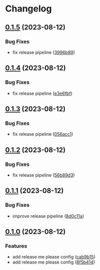 # Changelog

## [0.1.5](https://github.com/nevse/conva/compare/v0.1.4...v0.1.5) (2023-08-12)


### Bug Fixes

* fix release pipeline ([3996b89](https://github.com/nevse/conva/commit/3996b8908dceaab640129cb682a856d2ba580e92))

## [0.1.4](https://github.com/nevse/conva/compare/v0.1.3...v0.1.4) (2023-08-12)


### Bug Fixes

* fix release pipeline ([e3e6fbf](https://github.com/nevse/conva/commit/e3e6fbffc538b86f32b0eb64f51a26aaa48f40c9))

## [0.1.3](https://github.com/nevse/conva/compare/v0.1.2...v0.1.3) (2023-08-12)


### Bug Fixes

* fix release pipeline ([056acc1](https://github.com/nevse/conva/commit/056acc1d3a0737b61b2c2f7ee6341bf9e51a2057))

## [0.1.2](https://github.com/nevse/conva/compare/v0.1.1...v0.1.2) (2023-08-12)


### Bug Fixes

* fix release pipeline ([56b89d3](https://github.com/nevse/conva/commit/56b89d3ba479607532c3baf53548d1e21a0828ec))

## [0.1.1](https://github.com/nevse/conva/compare/v0.1.0...v0.1.1) (2023-08-12)


### Bug Fixes

* improve release pipeline ([8d0c11a](https://github.com/nevse/conva/commit/8d0c11a409d39253f0ed402787967dd4279ebc62))

## [0.1.0](https://github.com/nevse/conva/compare/0.0.1...v0.1.0) (2023-08-12)


### Features

* add release me please config ([cab9b15](https://github.com/nevse/conva/commit/cab9b159c78686a63a4fd19d266ce2e0d8c0ad93))
* add release me please config ([8f5b414](https://github.com/nevse/conva/commit/8f5b41402f4f0d9f867807f90158ee9de57e1ed5))
